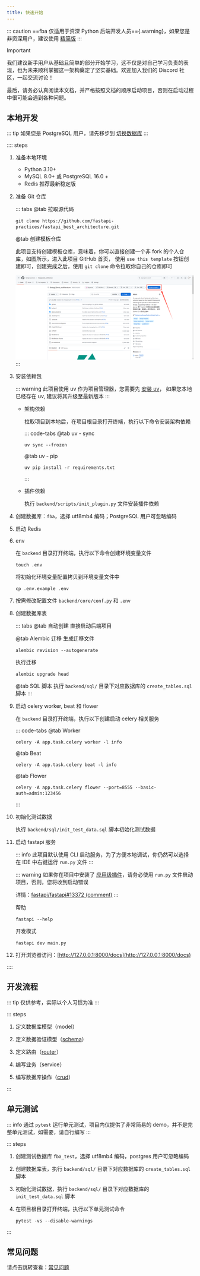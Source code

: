 ```yaml
---
title: 快速开始
---
```


::: caution
==fba 仅适用于资深 Python 后端开发人员=={.warning}，如果您是非资深用户，建议使用 [精简版](../summary/fsm.md)
:::

> [!IMPORTANT]
> 我们建议新手用户从基础且简单的部分开始学习，这不仅是对自己学习负责的表现，也为未来顺利掌握这一架构奠定了坚实基础。欢迎加入我们的
> Discord 社区，一起交流讨论！
>
> 最后，请务必认真阅读本文档，并严格按照文档的顺序启动项目，否则在启动过程中很可能会遇到各种问题。

## 本地开发

::: tip
如果您是 PostgreSQL 用户，请先移步到 [切换数据库](../reference/db.md)
:::

:::: steps

1. 准备本地环境

   - Python 3.10+
   - MySQL 8.0+ 或 PostgreSQL 16.0 +
   - Redis 推荐最新稳定版

2. 准备 Git 仓库 <Badge type="warning" text="二选一" />

   ::: tabs
   @tab 拉取源代码

   ```shell:no-line-numbers
   git clone https://github.com/fastapi-practices/fastapi_best_architecture.git
   ```

   @tab 创建模板仓库

   此项目支持创建模板仓库，意味着，你可以直接创建一个非 fork 的个人仓库，如图所示，进入此项目
   GitHub 首页，
   使用 `use this template` 按钮创建即可，创建完成之后，使用 `git clone` 命令拉取你自己的仓库即可

   ![use_this_template](/images/use_this_template.png)
   :::

3. 安装依赖包

   ::: warning
   此项目使用 uv 作为项目管理器，您需要先 [安装 uv](https://docs.astral.sh/uv/getting-started/installation/)，
   如果您本地已经存在 uv, 建议将其升级至最新版本
   :::

   - 架构依赖

     拉取项目到本地后，在项目根目录打开终端，执行以下命令安装架构依赖

     ::: code-tabs
     @tab <Icon name="material-icon-theme:uv" />uv - sync

     ```shell:no-line-numbers
     uv sync --frozen
     ```

     @tab <Icon name="material-icon-theme:uv" />uv - pip

     ```shell:no-line-numbers
     uv pip install -r requirements.txt
     ```

     :::

   - 插件依赖

     执行 `backend/scripts/init_plugin.py` 文件安装插件依赖

4. 创建数据库：`fba`，选择 utf8mb4 编码；PostgreSQL 用户可忽略编码
5. 启动 Redis
6. env

   在 `backend` 目录打开终端，执行以下命令创建环境变量文件

   ```shell:no-line-numbers
   touch .env
   ```

   将初始化环境变量配置拷贝到环境变量文件中

   ```shell:no-line-numbers
   cp .env.example .env
   ```

7. 按需修改配置文件 `backend/core/conf.py` 和 `.env`
8. 创建数据库表 <Badge type="warning" text="三选一" />

   ::: tabs
   @tab 自动创建
   直接启动后端项目

   @tab Alembic 迁移
   生成迁移文件

   ```shell:no-line-numbers
   alembic revision --autogenerate
   ```

   执行迁移

   ```shell:no-line-numbers
   alembic upgrade head
   ```

   @tab SQL 脚本
   执行 `backend/sql/` 目录下对应数据库的 `create_tables.sql` 脚本
   :::

9. 启动 celery worker, beat 和 flower <Badge type="warning" text="此步骤为可选" />

   在 `backend` 目录打开终端，执行以下创建启动 celery 相关服务

   ::: code-tabs
   @tab Worker

   ```shell:no-line-numbers
   celery -A app.task.celery worker -l info
   ```

   @tab Beat

   ```shell:no-line-numbers
   celery -A app.task.celery beat -l info
   ```

   @tab Flower

   ```shell:no-line-numbers
   celery -A app.task.celery flower --port=8555 --basic-auth=admin:123456
   ```

   :::

10. 初始化测试数据

    执行 `backend/sql/init_test_data.sql` 脚本初始化测试数据

11. 启动 fastapi 服务

    ::: info
    此项目默认使用 CLI 启动服务，为了方便本地调试，你仍然可以选择在 IDE 中右键运行 `run.py` 文件
    :::

    ::: warning
    如果你在项目中安装了 [应用级插件](../../plugin/dev.md#插件分类)，请务必使用 `run.py`
    文件启动项目，否则，您将收到启动错误

    详情：[fastapi/fastapi#13372 (comment)](https://github.com/fastapi/fastapi/discussions/13372#discussioncomment-12211232)
    :::

    帮助

    ```shell:no-line-numbers
    fastapi --help
    ```

    开发模式

    ```shell:no-line-numbers
    fastapi dev main.py
    ```

12. 打开浏览器访问：[http://127.0.0.1:8000/docs](http://127.0.0.1:8000/docs)

::::

## 开发流程

::: tip
仅供参考，实际以个人习惯为准
:::

::: steps

1. 定义数据库模型（model）

2. 定义数据验证模型（[schema](../reference/schema.md)）

3. 定义路由（[router](../reference/router.md)）

4. 编写业务（service）

5. 编写数据库操作（[crud](../reference/CRUD.md)）

:::

## 单元测试

::: info
通过 `pytest` 运行单元测试，项目内仅提供了非常简易的 demo，并不是完整单元测试，如需要，请自行编写
:::

::: steps

1. 创建测试数据库 `fba_test`，选择 utf8mb4 编码，postgres 用户可忽略编码
2. 创建数据库表，执行 `backend/sql/` 目录下对应数据库的 `create_tables.sql` 脚本
3. 初始化测试数据，执行 `backend/sql/` 目录下对应数据库的 `init_test_data.sql` 脚本
4. 在项目根目录打开终端，执行以下单元测试命令

   ```shell:no-line-numbers
   pytest -vs --disable-warnings
   ```

:::

## 常见问题

请点击跳转查看：[常见问题](../../questions.md)
